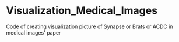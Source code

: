 # Visualization_Medical_Images
Code of creating visualization picture of Synapse or Brats or ACDC in medical images' paper
